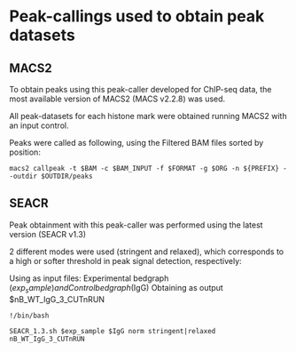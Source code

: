 # Peak-callings used to obtain peak datasets

## MACS2
To obtain peaks using this peak-caller developed for ChIP-seq data, the most available version of MACS2 (MACS v2.2.8) was used.

All peak-datasets for each histone mark were obtained running MACS2 with an input control.

Peaks were called as following, using the Filtered BAM files sorted by position:

```
macs2 callpeak -t $BAM -c $BAM_INPUT -f $FORMAT -g $ORG -n ${PREFIX} --outdir $OUTDIR/peaks
```

## SEACR
Peak obtainment with this peak-caller was performed using the latest version (SEACR v1.3)

2 different modes were used (stringent and relaxed), which corresponds to a high or softer threshold in peak signal detection, respectively:

Using as input files: Experimental bedgraph ($exp_sample) and Control bedgraph ($IgG)
Obtaining as output $nB_WT_IgG_3_CUTnRUN

```
!/bin/bash

SEACR_1.3.sh $exp_sample $IgG norm stringent|relaxed nB_WT_IgG_3_CUTnRUN
```

